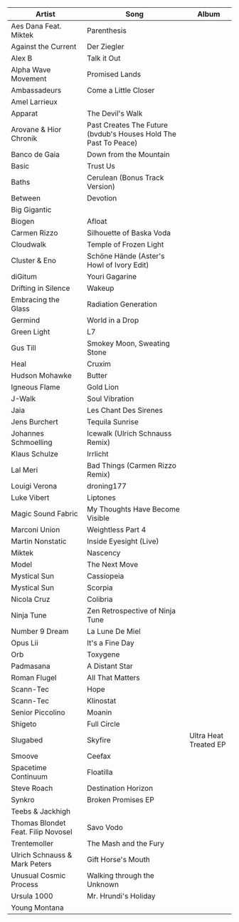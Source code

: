 Artist                                       | Song                                                            | Album
-------------------------------------------- | --------------------------------------------------------------- | --------------------------
Aes Dana Feat. Miktek                        | Parenthesis                                                     |
Against the Current                          | Der Ziegler                                                     |
Alex B                                       | Talk it Out                                                     |
Alpha Wave Movement                          | Promised Lands                                                  |
Ambassadeurs                                 | Come a Little Closer                                            |
Amel Larrieux                                |                                                                 |
Apparat                                      | The Devil's Walk                                                |
Arovane & Hior Chronik                       | Past Creates The Future (bvdub's Houses Hold The Past To Peace) |
Banco de Gaia                                | Down from the Mountain                                          |
Basic                                        | Trust Us                                                        |
Baths                                        | Cerulean (Bonus Track Version)                                  |
Between                                      | Devotion                                                        |
Big Gigantic                                 |                                                                 |
Biogen                                       | Afloat                                                          |
Carmen Rizzo                                 | Silhouette of Baska Voda                                        |
Cloudwalk                                    | Temple of Frozen Light                                          |
Cluster & Eno                                | Schöne Hände (Aster's Howl of Ivory Edit)                       |
diGitum                                      | Youri Gagarine                                                  |
Drifting in Silence                          | Wakeup                                                          |
Embracing the Glass                          | Radiation Generation                                            |
Germind                                      | World in a Drop                                                 |
Green Light                                  | L7                                                              |
Gus Till                                     | Smokey Moon, Sweating Stone                                     |
Heal                                         | Cruxim                                                          |
Hudson Mohawke                               | Butter                                                          |
Igneous Flame                                | Gold Lion                                                       |
J-Walk                                       | Soul Vibration                                                  |
Jaia                                         | Les Chant Des Sirenes                                           |
Jens Burchert                                | Tequila Sunrise                                                 |
Johannes Schmoelling                         | Icewalk (Ulrich Schnauss Remix)                                 |
Klaus Schulze                                | Irrlicht                                                        |
Lal Meri                                     | Bad Things (Carmen Rizzo Remix)                                 |
Louigi Verona                                | droning177                                                      |
Luke Vibert                                  | Liptones                                                        |
Magic Sound Fabric                           | My Thoughts Have Become Visible                                 |
Marconi Union                                | Weightless Part 4                                               |
Martin Nonstatic                             | Inside Eyesight (Live)                                          |
Miktek                                       | Nascency                                                        |
Model                                        | The Next Move                                                   |
Mystical Sun                                 | Cassiopeia                                                      |
Mystical Sun                                 | Scorpia                                                         |
Nicola Cruz                                  | Colibria                                                        |
Ninja Tune                                   | Zen Retrospective of Ninja Tune                                 |
Number 9 Dream                               | La Lune De Miel                                                 |
Opus Lii                                     | It's a Fine Day                                                 |
Orb                                          | Toxygene                                                        |
Padmasana                                    | A Distant Star                                                  |
Roman Flugel                                 | All That Matters                                                |
Scann-Tec                                    | Hope
Scann-Tec                                    | Klinostat                                                       |
Senior Piccolino                             | Moanin                                                          |
Shigeto                                      | Full Circle                                                     |
Slugabed                                     | Skyfire                                                         | Ultra Heat Treated EP
Smoove                                       | Ceefax                                                          |
Spacetime Continuum                          | Floatilla                                                       |
Steve Roach                                  | Destination Horizon                                             |
Synkro                                       | Broken Promises EP                                              |
Teebs & Jackhigh                             |                                                                 |
Thomas Blondet Feat. Filip Novosel           | Savo Vodo                                                       |
Trentemoller                                 | The Mash and the Fury                                           |
Ulrich Schnauss & Mark Peters                | Gift Horse's Mouth                                              |
Unusual Cosmic Process                       | Walking through the Unknown                                     |
Ursula 1000                                  | Mr. Hrundi's Holiday                                            |
Young Montana                                |                                                                 |

